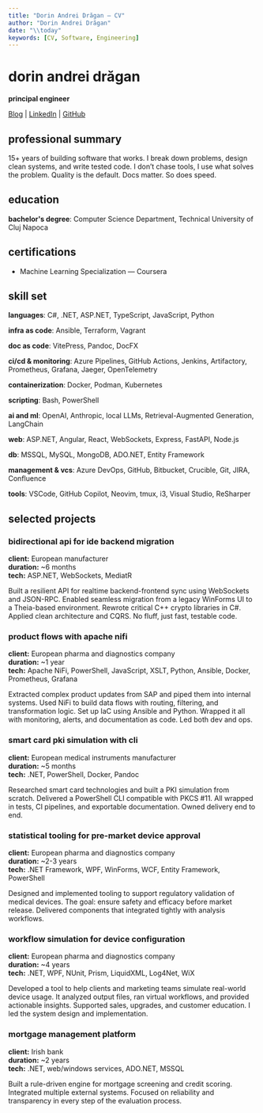 ```yaml
---
title: "Dorin Andrei Drăgan — CV"
author: "Dorin Andrei Drăgan"
date: "\\today"
keywords: [CV, Software, Engineering]
---
```


# dorin andrei drăgan

**principal engineer**

[Blog][blog] | [LinkedIn][linkedin] | [GitHub][github]

## professional summary

15+ years of building software that works. I break down problems, design clean systems, and write tested code. I don’t chase tools, I use what solves the problem. Quality is the default. Docs matter. So does speed.

## education

**bachelor's degree**: Computer Science Department, Technical University of Cluj Napoca

## certifications

- Machine Learning Specialization — Coursera

## skill set

**languages**: C#, .NET, ASP.NET, TypeScript, JavaScript, Python

**infra as code**: Ansible, Terraform, Vagrant

**doc as code**: VitePress, Pandoc, DocFX

**ci/cd & monitoring**: Azure Pipelines, GitHub Actions, Jenkins, Artifactory, Prometheus, Grafana, Jaeger, OpenTelemetry

**containerization**: Docker, Podman, Kubernetes

**scripting**: Bash, PowerShell

**ai and ml**: OpenAI, Anthropic, local LLMs, Retrieval-Augmented Generation, LangChain

**web**: ASP.NET, Angular, React, WebSockets, Express, FastAPI, Node.js

**db**: MSSQL, MySQL, MongoDB, ADO.NET, Entity Framework

**management & vcs**: Azure DevOps, GitHub, Bitbucket, Crucible, Git, JIRA, Confluence

**tools**: VSCode, GitHub Copilot, Neovim, tmux, i3, Visual Studio, ReSharper

## selected projects

### bidirectional api for ide backend migration

**client:** European manufacturer  
**duration:** ~6 months  
**tech:** ASP.NET, WebSockets, MediatR

Built a resilient API for realtime backend-frontend sync using WebSockets and JSON-RPC. Enabled seamless migration from a legacy WinForms UI to a Theia-based environment. Rewrote critical C++ crypto libraries in C#. Applied clean architecture and CQRS. No fluff, just fast, testable code.

### product flows with apache nifi

**client:** European pharma and diagnostics company  
**duration:** ~1 year  
**tech:** Apache NiFi, PowerShell, JavaScript, XSLT, Python, Ansible, Docker, Prometheus, Grafana

Extracted complex product updates from SAP and piped them into internal systems. Used NiFi to build data flows with routing, filtering, and transformation logic. Set up IaC using Ansible and Python. Wrapped it all with monitoring, alerts, and documentation as code. Led both dev and ops.

### smart card pki simulation with cli

**client:** European medical instruments manufacturer  
**duration:** ~5 months  
**tech:** .NET, PowerShell, Docker, Pandoc

Researched smart card technologies and built a PKI simulation from scratch. Delivered a PowerShell CLI compatible with PKCS #11. All wrapped in tests, CI pipelines, and exportable documentation. Owned delivery end to end.

### statistical tooling for pre-market device approval

**client:** European pharma and diagnostics company  
**duration:** ~2-3 years  
**tech:** .NET Framework, WPF, WinForms, WCF, Entity Framework, PowerShell

Designed and implemented tooling to support regulatory validation of medical devices. The goal: ensure safety and efficacy before market release. Delivered components that integrated tightly with analysis workflows.

### workflow simulation for device configuration

**client:** European pharma and diagnostics company  
**duration:** ~4 years  
**tech:** .NET, WPF, NUnit, Prism, LiquidXML, Log4Net, WiX

Developed a tool to help clients and marketing teams simulate real-world device usage. It analyzed output files, ran virtual workflows, and provided actionable insights. Supported sales, upgrades, and customer education. I led the system design and implementation.

### mortgage management platform

**client:** Irish bank  
**duration:** ~2 years  
**tech:** .NET, web/windows services, ADO.NET, MSSQL

Built a rule-driven engine for mortgage screening and credit scoring. Integrated multiple external systems. Focused on reliability and transparency in every step of the evaluation process.

[blog]: https://dorinandreidragan.github.io
[linkedin]: https://www.linkedin.com/in/dorin-andrei-dragan-17b4667/
[github]: https://github.com/dorinandreidragan
